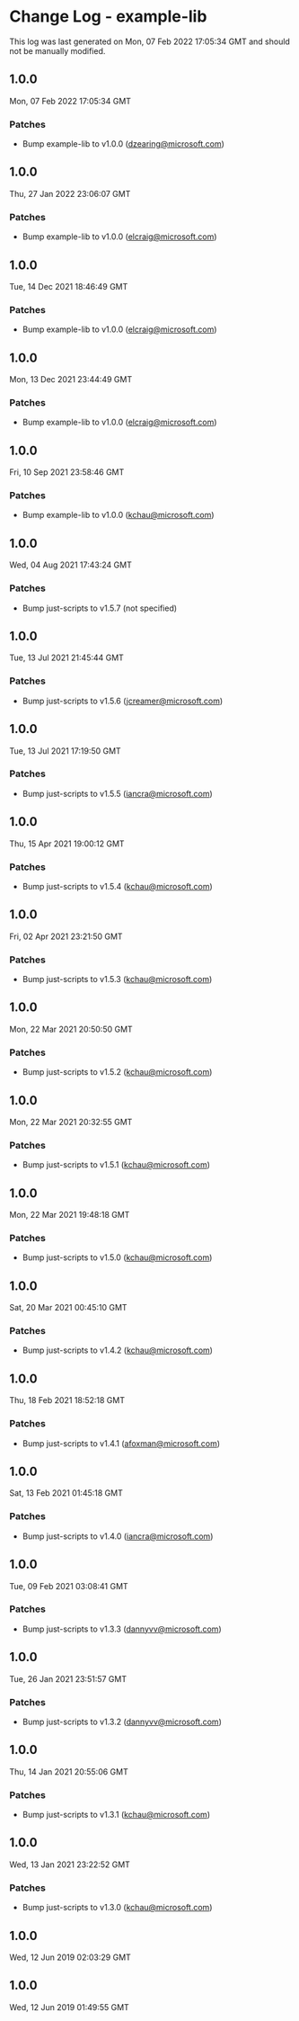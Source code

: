 # Change Log - example-lib

This log was last generated on Mon, 07 Feb 2022 17:05:34 GMT and should not be manually modified.

<!-- Start content -->

## 1.0.0

Mon, 07 Feb 2022 17:05:34 GMT

### Patches

- Bump example-lib to v1.0.0 (dzearing@microsoft.com)

## 1.0.0

Thu, 27 Jan 2022 23:06:07 GMT

### Patches

- Bump example-lib to v1.0.0 (elcraig@microsoft.com)

## 1.0.0

Tue, 14 Dec 2021 18:46:49 GMT

### Patches

- Bump example-lib to v1.0.0 (elcraig@microsoft.com)

## 1.0.0

Mon, 13 Dec 2021 23:44:49 GMT

### Patches

- Bump example-lib to v1.0.0 (elcraig@microsoft.com)

## 1.0.0

Fri, 10 Sep 2021 23:58:46 GMT

### Patches

- Bump example-lib to v1.0.0 (kchau@microsoft.com)

## 1.0.0

Wed, 04 Aug 2021 17:43:24 GMT

### Patches

- Bump just-scripts to v1.5.7 (not specified)

## 1.0.0

Tue, 13 Jul 2021 21:45:44 GMT

### Patches

- Bump just-scripts to v1.5.6 (jcreamer@microsoft.com)

## 1.0.0

Tue, 13 Jul 2021 17:19:50 GMT

### Patches

- Bump just-scripts to v1.5.5 (iancra@microsoft.com)

## 1.0.0

Thu, 15 Apr 2021 19:00:12 GMT

### Patches

- Bump just-scripts to v1.5.4 (kchau@microsoft.com)

## 1.0.0

Fri, 02 Apr 2021 23:21:50 GMT

### Patches

- Bump just-scripts to v1.5.3 (kchau@microsoft.com)

## 1.0.0

Mon, 22 Mar 2021 20:50:50 GMT

### Patches

- Bump just-scripts to v1.5.2 (kchau@microsoft.com)

## 1.0.0

Mon, 22 Mar 2021 20:32:55 GMT

### Patches

- Bump just-scripts to v1.5.1 (kchau@microsoft.com)

## 1.0.0

Mon, 22 Mar 2021 19:48:18 GMT

### Patches

- Bump just-scripts to v1.5.0 (kchau@microsoft.com)

## 1.0.0

Sat, 20 Mar 2021 00:45:10 GMT

### Patches

- Bump just-scripts to v1.4.2 (kchau@microsoft.com)

## 1.0.0

Thu, 18 Feb 2021 18:52:18 GMT

### Patches

- Bump just-scripts to v1.4.1 (afoxman@microsoft.com)

## 1.0.0

Sat, 13 Feb 2021 01:45:18 GMT

### Patches

- Bump just-scripts to v1.4.0 (iancra@microsoft.com)

## 1.0.0

Tue, 09 Feb 2021 03:08:41 GMT

### Patches

- Bump just-scripts to v1.3.3 (dannyvv@microsoft.com)

## 1.0.0

Tue, 26 Jan 2021 23:51:57 GMT

### Patches

- Bump just-scripts to v1.3.2 (dannyvv@microsoft.com)

## 1.0.0

Thu, 14 Jan 2021 20:55:06 GMT

### Patches

- Bump just-scripts to v1.3.1 (kchau@microsoft.com)

## 1.0.0

Wed, 13 Jan 2021 23:22:52 GMT

### Patches

- Bump just-scripts to v1.3.0 (kchau@microsoft.com)

## 1.0.0
Wed, 12 Jun 2019 02:03:29 GMT

## 1.0.0
Wed, 12 Jun 2019 01:49:55 GMT
